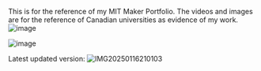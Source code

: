 This is for the reference of my MIT Maker Portfolio.
The videos and images are for the reference of Canadian universities as evidence of my work.
![image](https://github.com/user-attachments/assets/65c47356-f2a3-41d9-b21a-1438427dc0f3)

![image](https://github.com/user-attachments/assets/648869ba-fbb4-442f-bdfa-4083d03ec07f)

Latest updated version:
![IMG20250116210103](https://github.com/user-attachments/assets/a5ef3fd4-d632-4aa4-be10-fe0d6c8a026c)
